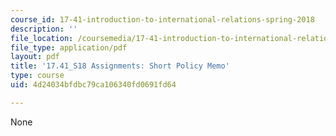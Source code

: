 ```yaml
---
course_id: 17-41-introduction-to-international-relations-spring-2018
description: ''
file_location: /coursemedia/17-41-introduction-to-international-relations-spring-2018/4d24034bfdbc79ca106340fd0691fd64_MIT17_41S18_Short_Policy_Memo.pdf
file_type: application/pdf
layout: pdf
title: '17.41_S18 Assignments: Short Policy Memo'
type: course
uid: 4d24034bfdbc79ca106340fd0691fd64

---
```

None